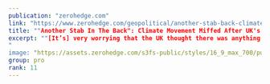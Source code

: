 ```yaml
---
publication: "zerohedge.com"
link: "https://www.zerohedge.com/geopolitical/another-stab-back-climate-movement-miffed-after-uks-sunak-snubs-cop27-climate-talks"
title: ""Another Stab In The Back": Climate Movement Miffed After UK's Sunak Snubs Cop27 Climate Talks"
excerpt: ""[It’s] very worrying that the UK thought there was anything more serious than climate change..."
"
image: "https://assets.zerohedge.com/s3fs-public/styles/16_9_max_700/public/2022-10/sunakbrief.PNG?itok=cS-Tz1Ph"
group: pro
rank: 11
---
```

